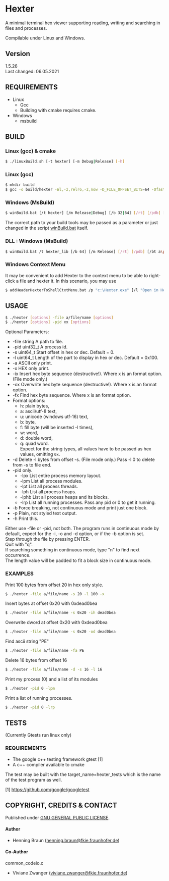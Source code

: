 # Hexter #
A minimal terminal hex viewer supporting reading, writing and searching in files and processes.

Compilable under Linux and Windows.  


## Version ##
1.5.26  
Last changed: 06.05.2021


## REQUIREMENTS ##
- Linux
    - Gcc
    - Building with cmake requires cmake.  
- Windows
    - msbuild


## BUILD ##

### Linux (gcc) & cmake ###
```bash
$ ./linuxBuild.sh [-t hexter] [-m Debug|Release] [-h]
```

### Linux (gcc) ###
```bash
$ mkdir build
$ gcc -o build/hexter -Wl,-z,relro,-z,now -D_FILE_OFFSET_BITS=64 -Ofast src/hexter.c src/Finder.c src/Printer.c src/ProcessHandlerLinux.c src/Writer.c src/utils/*.c
```

### Windows (MsBuild) ###
```bash
$ winBuild.bat [/t hexter] [/m Release|Debug] [/b 32|64] [/rt] [/pdb] [/bt a\path] [/h]
```
The correct path to your build tools may be passed as a parameter or just changed in the script [winBuild.bat](winBuild.bat) itself.  

### DLL : Windows (MsBuild) ### 
```bash
$ winBuild.bat /t hexter_lib [/b 64] [/m Release] [/rt] [/pdb] [/bt a\path] [/?]
```

### Windows Context Menu ###
It may be convenient to add Hexter to the context menu to be able to right-click a file and hexter it.
In this scenario, you may use
```bash
$ addHeaderHexterToShellCtxtMenu.bat /p "c:\Hexter.exe" [/l "Open in Hexter"]
```


## USAGE ##
```bash
$ ./hexter [options] -file a/file/name [options]
$ ./hexter [options] -pid xx [options] 
```
Optional Parameters:
 * -file string A path to file.
 * -pid uint32_t A process id.
 * -s uint64_t Start offset in hex or dec. Default = 0.
 * -l uint64_t Length of the part to display in hex or dec. Default = 0x100.
 * -a ASCII only print.
 * -x HEX only print.
 * -ix Insert hex byte sequence (destructive!). Where x is an format option. (File mode only.)
 * -ox Overwrite hex byte sequence (destructive!). Where x is an format option.
 * -fx Find hex byte sequence. Where x is an format option.
 * Format options: 
   * h: plain bytes, 
   * a: ascii/utf-8 text, 
   * u: unicode (windows utf-16) text, 
   * b: byte, 
   * f: fill byte (will be inserted -l times), 
   * w: word, 
   * d: double word, 
   * q: quad word.  
   Expect for the string types, all values have to be passed as hex values, omitting `0x`.  
 * -d Delete -l bytes from offset -s. (File mode only.) Pass -l 0 to delete from -s to file end.
 * -pid only.
   * -lpx List entire process memory layout.
   * -lpm List all process modules.
   * -lpt List all process threads.
   * -lph List all process heaps.
   * -lphb List all process heaps and its blocks.
   * -lrp List all running processes. Pass any pid or 0 to get it running.
 * -b Force breaking, not continuous mode and print just one block.
 * -p Plain, not styled text output. 
 * -h Print this.

Either use -file or -pid, not both. 
The program runs in continuous mode by default, expect for the -i, -o and -d option, or if the -b option is set.  
Step through the file by pressing ENTER.  
Quit with "q".  
If searching something in continuous mode, type "n" to find next occurrence.  
The length value will be padded to fit a block size in continuous mode.  

### EXAMPLES ###
Print 100 bytes from offset 20 in hex only style.
```bash
$ ./hexter -file a/file/name -s 20 -l 100 -x
```

Insert bytes at offset 0x20 with 0xdead0bea
```bash
$ ./hexter -file a/file/name -s 0x20 -ih dead0bea
```

Overwrite dword at offset 0x20 with 0xdead0bea
```bash
$ ./hexter -file a/file/name -s 0x20 -od dead0bea
```

Find ascii string "PE"
```bash
$ ./hexter -file a/file/name -fa PE
```

Delete 16 bytes from offset 16
```bash
$ ./hexter -file a/file/name -d -s 16 -l 16
```

Print my process (0) and a list of its modules
```bash
$ ./hexter -pid 0 -lpm
```

Print a list of running processes.
```bash
$ ./hexter -pid 0 -lrp
```

## TESTS ##
(Currently Gtests run linux only) 
### REQUIREMENTS ###
 - The google c++ testing framework gtest [1]  
 - A c++ compiler available to cmake

The test may be built with the target_name=hexter_tests which is the name of the test program as well.


[1] https://github.com/google/googletest


## COPYRIGHT, CREDITS & CONTACT ##
Published under [GNU GENERAL PUBLIC LICENSE](LICENSE).   
#### Author ####
- Henning Braun ([henning.braun@fkie.fraunhofer.de](henning.braun@fkie.fraunhofer.de)) 

#### Co-Author ####
common_codeio.c
- Viviane Zwanger ([viviane.zwanger@fkie.fraunhofer.de](viviane.zwanger@fkie.fraunhofer.de))
